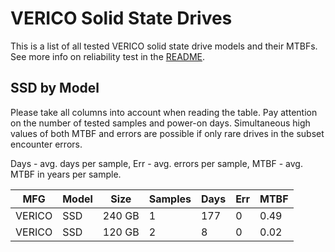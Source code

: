 VERICO Solid State Drives
=========================

This is a list of all tested VERICO solid state drive models and their MTBFs. See
more info on reliability test in the [README](https://github.com/linuxhw/SMART).

SSD by Model
------------

Please take all columns into account when reading the table. Pay attention on the
number of tested samples and power-on days. Simultaneous high values of both MTBF
and errors are possible if only rare drives in the subset encounter errors.

Days - avg. days per sample,
Err  - avg. errors per sample,
MTBF - avg. MTBF in years per sample.

| MFG       | Model              | Size   | Samples | Days  | Err   | MTBF |
|-----------|--------------------|--------|---------|-------|-------|------|
| VERICO    | SSD                | 240 GB | 1       | 177   | 0     | 0.49   |
| VERICO    | SSD                | 120 GB | 2       | 8     | 0     | 0.02   |
